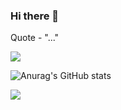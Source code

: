 ### Hi there 👋

Quote - "..."

<img src="https://github-readme-stats.vercel.app/api/top-langs?username=azajay08&layout=compact"/> 

![Anurag's GitHub stats](https://github-readme-stats.vercel.app/api?username=azajay08&show_icons=true&theme=tokyonight)

<img src="https://github-readme-streak-stats.herokuapp.com/?user=azajay08"/>

